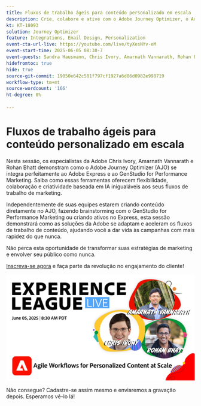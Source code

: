 ```yaml
---
title: Fluxos de trabalho ágeis para conteúdo personalizado em escala
description: Crie, colabore e ative com o Adobe Journey Optimizer, o Adobe Express e o Adobe GenStudio for Performance Marketing.
kt: KT-18093
solution: Journey Optimizer
feature: Integrations, Email Design, Personalization
event-cta-url-live: https://youtube.com/live/tyXesNYv-eM
event-start-time: 2025-06-05 08:30-7
event-guests: Sandra Hausmann, Chris Ivory, Amarnath Vannarath, Rohan Bhatt
hidefromtoc: true
hide: true
source-git-commit: 19050e642c581f797cf1927a6d86d0982e998719
workflow-type: tm+mt
source-wordcount: '166'
ht-degree: 0%

---
```


# Fluxos de trabalho ágeis para conteúdo personalizado em escala

Nesta sessão, os especialistas da Adobe Chris Ivory, Amarnath Vannarath e Rohan Bhatt demonstram como o Adobe Journey Optimizer (AJO) se integra perfeitamente ao Adobe Express e ao GenStudio for Performance Marketing. Saiba como essas ferramentas oferecem flexibilidade, colaboração e criatividade baseada em IA inigualáveis aos seus fluxos de trabalho de marketing.

Independentemente de suas equipes estarem criando conteúdo diretamente no AJO, fazendo brainstorming com o GenStudio for Performance Marketing ou criando ativos no Express, esta sessão demonstrará como as soluções da Adobe se adaptam e aceleram os fluxos de trabalho de conteúdo, ajudando você a dar vida às campanhas com mais rapidez do que nunca.

Não perca esta oportunidade de transformar suas estratégias de marketing e envolver seu público como nunca.

[Inscreva-se agora](https://engage.adobe.com/ExpLeagueLive-250605.html) e faça parte da revolução no engajamento do cliente!

![banner da Web](/help/experience-league-live/assets/WebBannerExLLive-June05-2025.png)

Não consegue? Cadastre-se assim mesmo e enviaremos a gravação depois. Esperamos vê-lo lá!
